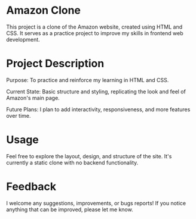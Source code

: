 # Amazon Clone

This project is a clone of the Amazon website, created using HTML and CSS. It serves as a practice project to improve my skills in frontend web development.

# Project Description

Purpose: To practice and reinforce my learning in HTML and CSS.

Current State: Basic structure and styling, replicating the look and feel of Amazon's main page.

Future Plans: I plan to add interactivity, responsiveness, and more features over time.

# Usage

Feel free to explore the layout, design, and structure of the site. It's currently a static clone with no backend functionality.

# Feedback

I welcome any suggestions, improvements, or bugs reports! If you notice anything that can be improved, please let me know.
